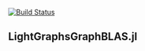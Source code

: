 [![Build Status](https://travis-ci.org/abhinavmehndiratta/LightGraphsGraphBLAS.jl.svg?branch=master)](https://travis-ci.org/abhinavmehndiratta/LightGraphsGraphBLAS.jl)
## LightGraphsGraphBLAS.jl
